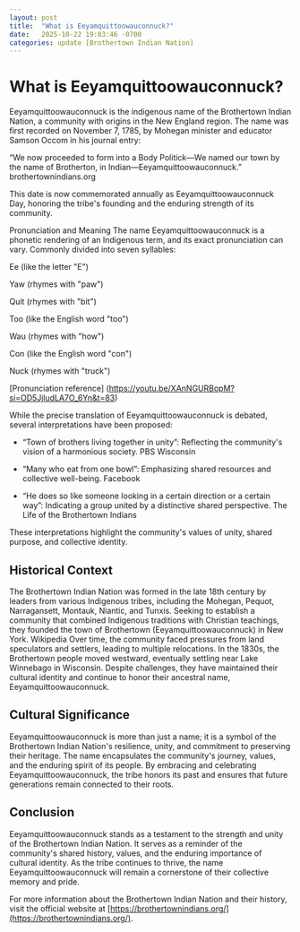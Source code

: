 ```yaml
---
layout: post
title:  "What is Eeyamquittoowauconnuck?"
date:   2025-10-22 19:03:46 -0700
categories: update [Brothertown Indian Nation]
---
```


# What is Eeyamquittoowauconnuck?

Eeyamquittoowauconnuck is the indigenous name of the Brothertown Indian Nation, a community with origins in the New England region. The name was first recorded on November 7, 1785, by Mohegan minister and educator Samson Occom in his journal entry:

“We now proceeded to form into a Body Politick—We named our town by the name of Brotherton, in Indian—Eeyamquittoowauconnuck.” brothertownindians.org

This date is now commemorated annually as Eeyamquittoowauconnuck Day, honoring the tribe's founding and the enduring strength of its community.

Pronunciation and Meaning
The name Eeyamquittoowauconnuck is a phonetic rendering of an Indigenous term, and its exact pronunciation can vary. Commonly divided into seven syllables:

Ee (like the letter "E")

Yaw (rhymes with "paw")

Quit (rhymes with "bit")

Too (like the English word "too")

Wau (rhymes with "how")

Con (like the English word "con")

Nuck (rhymes with "truck")


[Pronunciation reference] (https://youtu.be/XAnNGURBopM?si=OD5JjludLA7O_6Yn&t=83)

While the precise translation of Eeyamquittoowauconnuck is debated, several interpretations have been proposed:

* “Town of brothers living together in unity”: Reflecting the community's vision of a harmonious society. PBS Wisconsin

* “Many who eat from one bowl”: Emphasizing shared resources and collective well-being. Facebook

* “He does so like someone looking in a certain direction or a certain way”: Indicating a group united by a distinctive shared perspective. The Life of the Brothertown Indians

These interpretations highlight the community's values of unity, shared purpose, and collective identity.

## Historical Context
The Brothertown Indian Nation was formed in the late 18th century by leaders from various Indigenous tribes, including the Mohegan, Pequot, Narragansett, Montauk, Niantic, and Tunxis. Seeking to establish a community that combined Indigenous traditions with Christian teachings, they founded the town of Brothertown (Eeyamquittoowauconnuck) in New York. Wikipedia
Over time, the community faced pressures from land speculators and settlers, leading to multiple relocations. In the 1830s, the Brothertown people moved westward, eventually settling near Lake Winnebago in Wisconsin. Despite challenges, they have maintained their cultural identity and continue to honor their ancestral name, Eeyamquittoowauconnuck.

## Cultural Significance
Eeyamquittoowauconnuck is more than just a name; it is a symbol of the Brothertown Indian Nation's resilience, unity, and commitment to preserving their heritage. The name encapsulates the community's journey, values, and the enduring spirit of its people. By embracing and celebrating Eeyamquittoowauconnuck, the tribe honors its past and ensures that future generations remain connected to their roots.

## Conclusion
Eeyamquittoowauconnuck stands as a testament to the strength and unity of the Brothertown Indian Nation. It serves as a reminder of the community's shared history, values, and the enduring importance of cultural identity. As the tribe continues to thrive, the name Eeyamquittoowauconnuck will remain a cornerstone of their collective memory and pride.

For more information about the Brothertown Indian Nation and their history, visit the official website at [https://brothertownindians.org/](https://brothertownindians.org/).
